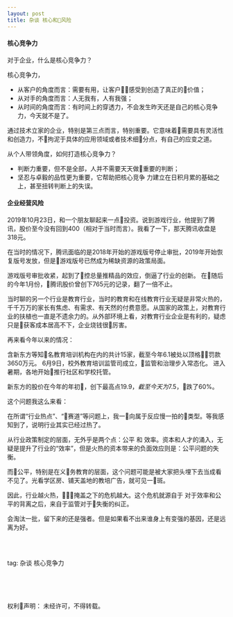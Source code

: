 ```yaml
---
layout: post
title: 杂谈 核心和风险
---
```


#### 核心竞争力

对于企业，什么是核心竞争力？

核心竞争力，

* 从客户的角度而言：需要有用，让客户感受到创造了真正的价值；
* 从对手的角度而言：人无我有，人有我强；
* 从时间的角度而言：有时间上的穿透力，不会发生昨天还是自己的核心竞争力，今天就不是了。

通过技术立家的企业，特别是第三点而言，特别重要。它意味着需要具有灵活性和创造力，不拘泥于具体的应用领域或者技术细分点，有自己的应变之道。

从个人带领角度，如何打造核心竞争力？

* 判断力重要，但不是全部，人并不需要天天做重要的判断；
* 坚忍与卓毅的品性更为重要，它帮助把核心竞争 力建立在日积月累的基础之上，甚至扭转判断上的失误。

#### 企业经营风险

2019年10月23日，和一个朋友聊起来一点投资。说到游戏行业，他提到了腾讯，股价至今没有回到400（相对于当时而言）。我看了一下，那天腾讯收盘是318元。

在当时的情况下，腾讯面临的是2018年开始的游戏版号停止审批，2019年开始恢复版号发放，但是游戏版号已然成为稀缺资源的政策局面。

游戏版号审批收紧，起到了控总量推精品的效应，倒逼了行业的创新。
在随后的今年1月份，腾讯股价曾创下765元的记录，翻了一倍不止。

当时聊的另一个行业是教育行业，当时的教育和在线教育行业无疑是非常火热的，千千万万的家长有焦虑、有需求、有天然的付费意愿。从国家的政策上，对教育行业的扶植也一直是不遗余力的。从外部环境上看，对教育行业企业是有利的，疑虑只是获客成本居高不下，企业烧钱很厉害。

再来看今年以来的情况：

含新东方等知名教育培训机构在内的共计15家，截至今年6.1被处以顶格罚款3650万元。
6月9日，校外教育培训监管司成立，监管和治理步入常态化。
进入暑期，各地开始推行社区和学校托管。

新东方的股价在今年的年初，创下最高点19.9$，截至今天为7.5$，跌了60%。

这个问题我这么来看：

在所谓“行业热点”、“赛道”等问题上，我一向属于反应慢一拍的类型。等我感知到了，说明行业其实已经过热了。

从行业政策制定的层面，无外乎是两个点：公平 和 效率。资本和人才的涌入，无疑是提升了行业的“效率”，但是火热的资本带来的负面效应则是：公平问题的失衡。

而公平，特别是在义务教育的层面，这个问题可能是被大家把头埋下去当成看不见了。光看学区房、铺天盖地的教培广告，就可见一斑。

因此，行业越火热，掩盖之下的危机越大。这个危机就源自于 对于效率和公平的背离之后，来自于监管对于失衡的纠正。

会淘汰一批，留下来的还是强者。但是如果看不出来谁身上有变强的基因，还是远离为好。






<br>
<br>

tag: 杂谈 核心竞争力

<br>
<br>
<br>


权利声明：
未经许可，不得转载。